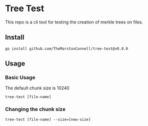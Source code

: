 # Tree Test

This repo is a cli tool for testing the creation of merkle trees on files.

## Install
```shell
go install github.com/TheMarstonConnell/tree-test@v0.0.0
```

## Usage

### Basic Usage
The default chunk size is 10240
```shell
tree-test [file-name]
```

### Changing the chunk size
```shell
tree-test [file-name] --size=[new-size]
```
